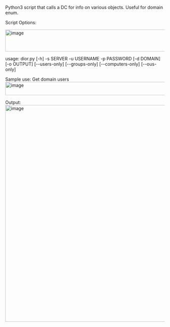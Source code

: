 Python3 script that calls a DC for info on various objects. Useful for domain enum.

Script Options:

<img width="750" height="69" alt="image" src="https://github.com/user-attachments/assets/d8b6c970-4985-4565-8cf5-15f35010c02b" />

usage: dior.py [-h] -s SERVER -u USERNAME -p PASSWORD [-d DOMAIN] [-o OUTPUT] [--users-only]
               [--groups-only] [--computers-only] [--ous-only]



Sample use: Get domain users
<img width="683" height="42" alt="image" src="https://github.com/user-attachments/assets/7eff1605-e13c-4ed2-84a7-8a69588512ae" />

Output:
<img width="821" height="684" alt="image" src="https://github.com/user-attachments/assets/6ad46e00-f257-4f0a-b2bd-67a9a8a495b8" />

